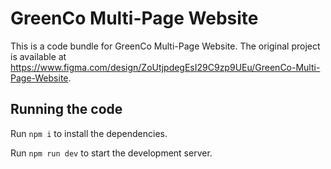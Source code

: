 
  # GreenCo Multi-Page Website

  This is a code bundle for GreenCo Multi-Page Website. The original project is available at https://www.figma.com/design/ZoUtjpdegEsI29C9zp9UEu/GreenCo-Multi-Page-Website.

  ## Running the code

  Run `npm i` to install the dependencies.

  Run `npm run dev` to start the development server.
  